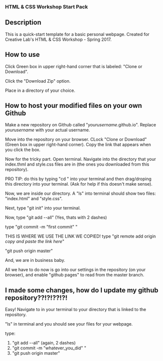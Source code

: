 ### HTML & CSS Workshop Start Pack

## Description

This is a quick-start template for a basic personal webpage.  Created for Creative Lab's HTML & CSS Workshop - Spring 2017.

## How to use

Click Green box in upper right-hand corner that is labeled: "Clone or Download".

Click the "Download Zip" option.

Place in a directory of your choice.

## How to host your modified files on your own Github

Make a new repository on Github called "*yourusername*.github.io".  Replace *yourusername* with your actual username.

Move into the repository on your browser.  CLock "Clone or Download" (Green box in upper right-hand corner).  Copy the link that appears when you click the box.

Now for the tricky part.  Open terminal.  Navigate into the directory that your index.thml and style.css files are in (the ones you downloaded from this repository).

PRO TIP: do this by typing "cd " into your terminal and then drag/droping this directory into your terminal.  (Ask for help if this doesn't make sense).

Now, we are inside our directory. A "ls" into terminal should show two files: "index.html" and "style.css".

Next, type "git init" into your terminal.

Now, type "git add --all" (Yes, thats with 2 dashes)

type "git commit -m "first commit" "

THIS IS WHERE WE USE THE LINK WE COPIED!
type "git remote add origin *copy and paste the link here*"

"git push origin master"

And, we are in business baby.

All we have to do now is go into our settings in the repository (on your browser), and enable "github pages" to read from the master branch.


## I made some changes, how do I update my github repository??!?!??!?!

Easy!  Navigate to in your terminal to your directory that is linked to the repository.

"ls" in terminal and you should see your files for your webpage.

type:

1. "git add --all" (again, 2 dashes)
2. "git commit -m "whatever_you_did" "
3. "git push origin master"
